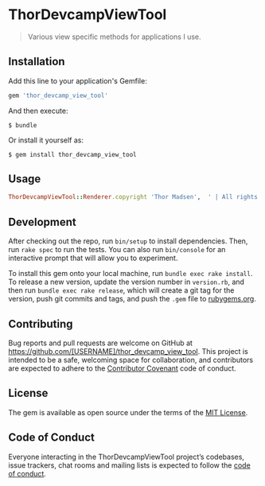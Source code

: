 # ThorDevcampViewTool

> Various view specific methods for applications I use.

## Installation

Add this line to your application's Gemfile:

```ruby
gem 'thor_devcamp_view_tool'
```

And then execute:

    $ bundle

Or install it yourself as:

    $ gem install thor_devcamp_view_tool

## Usage

```ruby
ThorDevcampViewTool::Renderer.copyright 'Thor Madsen',  ' | All rights reserved'
```

## Development

After checking out the repo, run `bin/setup` to install dependencies. Then, run `rake spec` to run the tests. You can also run `bin/console` for an interactive prompt that will allow you to experiment.

To install this gem onto your local machine, run `bundle exec rake install`. To release a new version, update the version number in `version.rb`, and then run `bundle exec rake release`, which will create a git tag for the version, push git commits and tags, and push the `.gem` file to [rubygems.org](https://rubygems.org).

## Contributing

Bug reports and pull requests are welcome on GitHub at https://github.com/[USERNAME]/thor_devcamp_view_tool. This project is intended to be a safe, welcoming space for collaboration, and contributors are expected to adhere to the [Contributor Covenant](http://contributor-covenant.org) code of conduct.

## License

The gem is available as open source under the terms of the [MIT License](http://opensource.org/licenses/MIT).

## Code of Conduct

Everyone interacting in the ThorDevcampViewTool project’s codebases, issue trackers, chat rooms and mailing lists is expected to follow the [code of conduct](https://github.com/[USERNAME]/thor_devcamp_view_tool/blob/master/CODE_OF_CONDUCT.md).
